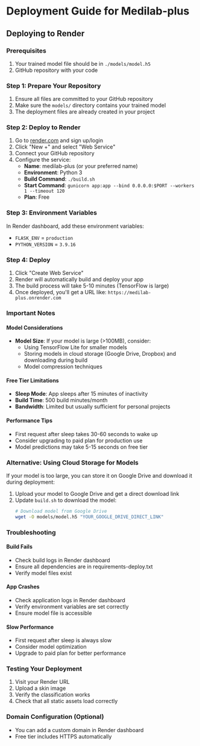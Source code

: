 # Deployment Guide for Medilab-plus

## Deploying to Render

### Prerequisites
1. Your trained model file should be in `./models/model.h5`
2. GitHub repository with your code

### Step 1: Prepare Your Repository
1. Ensure all files are committed to your GitHub repository
2. Make sure the `models/` directory contains your trained model
3. The deployment files are already created in your project

### Step 2: Deploy to Render
1. Go to [render.com](https://render.com) and sign up/login
2. Click "New +" and select "Web Service"
3. Connect your GitHub repository
4. Configure the service:
   - **Name**: medilab-plus (or your preferred name)
   - **Environment**: Python 3
   - **Build Command**: `./build.sh`
   - **Start Command**: `gunicorn app:app --bind 0.0.0.0:$PORT --workers 1 --timeout 120`
   - **Plan**: Free

### Step 3: Environment Variables
In Render dashboard, add these environment variables:
- `FLASK_ENV` = `production`
- `PYTHON_VERSION` = `3.9.16`

### Step 4: Deploy
1. Click "Create Web Service"
2. Render will automatically build and deploy your app
3. The build process will take 5-10 minutes (TensorFlow is large)
4. Once deployed, you'll get a URL like: `https://medilab-plus.onrender.com`

### Important Notes

#### Model Considerations
- **Model Size**: If your model is large (>100MB), consider:
  - Using TensorFlow Lite for smaller models
  - Storing models in cloud storage (Google Drive, Dropbox) and downloading during build
  - Model compression techniques

#### Free Tier Limitations
- **Sleep Mode**: App sleeps after 15 minutes of inactivity
- **Build Time**: 500 build minutes/month
- **Bandwidth**: Limited but usually sufficient for personal projects

#### Performance Tips
- First request after sleep takes 30-60 seconds to wake up
- Consider upgrading to paid plan for production use
- Model predictions may take 5-15 seconds on free tier

### Alternative: Using Cloud Storage for Models

If your model is too large, you can store it on Google Drive and download it during deployment:

1. Upload your model to Google Drive and get a direct download link
2. Update `build.sh` to download the model:
   ```bash
   # Download model from Google Drive
   wget -O models/model.h5 "YOUR_GOOGLE_DRIVE_DIRECT_LINK"
   ```

### Troubleshooting

#### Build Fails
- Check build logs in Render dashboard
- Ensure all dependencies are in requirements-deploy.txt
- Verify model files exist

#### App Crashes
- Check application logs in Render dashboard
- Verify environment variables are set correctly
- Ensure model file is accessible

#### Slow Performance
- First request after sleep is always slow
- Consider model optimization
- Upgrade to paid plan for better performance

### Testing Your Deployment
1. Visit your Render URL
2. Upload a skin image
3. Verify the classification works
4. Check that all static assets load correctly

### Domain Configuration (Optional)
- You can add a custom domain in Render dashboard
- Free tier includes HTTPS automatically
